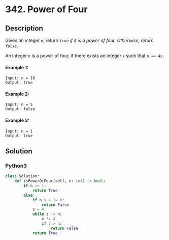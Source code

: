 # 342. Power of Four

## Description
Given an integer `n`, return *`true` if it is a power of four. Otherwise, return `false`*.

An integer `n` is a power of four, if there exists an integer `x` such that `n == 4x`.

#### Example 1:
```
Input: n = 16
Output: true
```
#### Example 2:
```
Input: n = 5
Output: false
```
#### Example 3:
```
Input: n = 1
Output: true
```


## Solution

### Python3
```python
class Solution:
    def isPowerOfFour(self, n: int) -> bool:
        if n == 1:
            return True
        else:
            if n % 4 != 0:
                return False
            z = 4
            while z != n:
                z *= 4
                if z > n:
                    return False
            return True
```